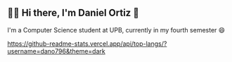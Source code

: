 ## 🧑‍💻 Hi there, I'm Daniel Ortiz 👋

I'm a Computer Science student at UPB, currently in my fourth semester 😄

https://github-readme-stats.vercel.app/api/top-langs/?username=dano796&theme=dark

<!--
**dano796/dano796** is a ✨ _special_ ✨ repository because its `README.md` (this file) appears on your GitHub profile.

Here are some ideas to get you started:

- 🔭 I’m currently working on ...
- 🌱 I’m currently learning ...
- 👯 I’m looking to collaborate on ...
- 🤔 I’m looking for help with ...
- 💬 Ask me about ...
- 📫 How to reach me: ...
- 😄 Pronouns: ...
- ⚡ Fun fact: ...
-->
